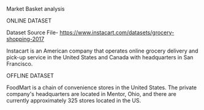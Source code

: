 Market Basket analysis

ONLINE DATASET 

Dataset Source File- https://www.instacart.com/datasets/grocery-shopping-2017

Instacart is an American company that operates online grocery delivery and pick-up service in the United States and Canada with headquarters in San Francisco.

OFFLINE DATASET 

FoodMart is a chain of convenience stores in the United States. The private company's headquarters are located in Mentor, Ohio, and there are currently approximately 325 stores located in the US.
